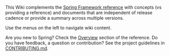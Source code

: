This Wiki complements the [Spring Framework reference](https://docs.spring.io/spring/docs/current/spring-framework-reference/) with concepts (vs providing a reference) and documents that are independent of release cadence or provide a summary across multiple versions.

Use the menus on the left to navigate wiki content.

Are you new to Spring? Check the [Overview](https://docs.spring.io/spring/docs/current/spring-framework-reference/overview.html#spring-introduction) section of the reference. Do you have feedback, a question or contribution? See the project guidelines in [CONTRIBUTING.md](https://github.com/SpringSource/spring-framework/blob/master/CONTRIBUTING.md).

